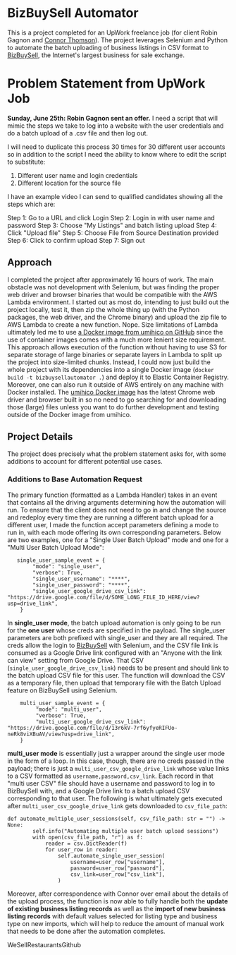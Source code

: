 # BizBuySell Automator

This is a project completed for an UpWork freelance job (for client Robin Gagnon and [Connor Thomson](mailto:connor@wesellrestaurants.com)). The project leverages Selenium and Python to automate the batch uploading of business listings in CSV format to [BizBuySell](https://bizbuysell.com), the Internet's largest business for sale exchange.

# Problem Statement from UpWork Job

**Sunday, June 25th: Robin Gagnon sent an offer.**
I need a script that will mimic the steps we take to log into a website with the user credentials and do a batch upload of a .csv file and then log out.

I will need to duplicate this process 30 times for 30 different user accounts so in addition to the script I need the ability to know where to edit the script to substitute:

1. Different user name and login credentials
2. Different location for the source file

I have an example video I can send to qualified candidates showing all the steps which are:

Step 1: Go to a URL and click Login
Step 2: Login in with user name and password
Step 3: Choose "My Listings" and batch listing upload
Step 4: Click "Upload file"
Step 5: Choose File from Source Destination provided
Step 6: Click to confirm upload
Step 7: Sign out

## Approach

I completed the project after approximately 16 hours of work. The main obstacle was not development with Selenium, but was finding the proper web driver and browser binaries that would be compatible with the AWS Lambda environment. I started out as most do, intending to just build out the project locally, test it, then zip the whole thing up (with the Python packages, the web driver, and the Chrome binary) and upload the zip file to AWS Lambda to create a new function. Nope. Size limitations of Lambda ultimately led me to use [a Docker image from umihico on GitHub](https://github.com/umihico/docker-selenium-lambda/tree/main) since the use of container images comes with a much more lenient size requirement. This approach allows execution of the function without having to use S3 for separate storage of large binaries or separate layers in Lambda to split up the project into size-limited chunks. Instead, I could now just build the whole project with its dependencies into a single Docker image (`docker build -t bizbuysellautomator .`) and deploy it to Elastic Container Registry. Moreover, one can also run it outside of AWS entirely on any machine with Docker installed. The [umihico Docker image](https://github.com/umihico/docker-selenium-lambda/tree/main) has the latest Chrome web driver and browser built in so no need to go searching for and downloading those (large) files unless you want to do further development and testing outside of the Docker image from umihico.

## Project Details

The project does precisely what the problem statement asks for, with some additions to account for different potential use cases.

### Additions to Base Automation Request

The primary function (formatted as a Lambda Handler) takes in an event that contains all the driving arguments determining how the automation will run. To ensure that the client does not need to go in and change the source and redeploy every time they are running a different batch upload for a different user, I made the function accept parameters defining a mode to run in, with each mode offering its own corresponding parameters. Below are two examples, one for a "Single User Batch Upload" mode and one for a "Multi User Batch Upload Mode":

```
   single_user_sample_event = {
        "mode": "single_user",
        "verbose": True,
        "single_user_username": "****",
        "single_user_password": "****",
        "single_user_google_drive_csv_link": "https://drive.google.com/file/d/SOME_LONG_FILE_ID_HERE/view?usp=drive_link",
    }
```

In **single_user mode**, the batch upload automation is only going to be run for the **one user** whose creds are specified in the payload. The single_user parameters are both prefixed with single_user and they are all required. The creds allow the login to [BizBuySell](https://bizbuysell.com) with Selenium, and the CSV file link is consumed as a Google Drive link configured with an "Anyone with the link can view" setting from Google Drive. That CSV (`single_user_google_drive_csv_link`) needs to be present and should link to the batch upload CSV file for this user. The function will download the CSV as a temporary file, then upload that temporary file with the Batch Upload feature on BizBuySell using Selenium.

```
    multi_user_sample_event = {
         "mode": "multi_user",
         "verbose": True,
         "multi_user_google_drive_csv_link": "https://drive.google.com/file/d/13r6kV-7rf6yfyeRIFUo-neRk8viXBuAV/view?usp=drive_link",
    }

```

**multi_user mode** is essentially just a wrapper around the single user mode in the form of a loop. In this case, though, there are no creds passed in the payload; there is just a `multi_user_csv_google_drive_link` whose value links to a CSV formatted as `username,password,csv_link`. Each record in that "multi user CSV" file should have a username and password to log in to BizBuySell with, and a Google Drive link to a batch upload CSV corresponding to that user.
The following is what ultimately gets executed after `multi_user_csv_google_drive_link` gets downloaded to `csv_file_path`:

```
def automate_multiple_user_sessions(self, csv_file_path: str = "") -> None:
        self.info("Automating multiple user batch upload sessions")
        with open(csv_file_path, "r") as f:
            reader = csv.DictReader(f)
            for user_row in reader:
                self.automate_single_user_session(
                    username=user_row["username"],
                    password=user_row["password"],
                    csv_link=user_row["csv_link"],
                )
```

Moreover, after correspondence with Connor over email about the details of the upload process, the function is now able to fully handle both the **update of existing business listing records** as well as the **import of new business listing records** with default values selected for listing type and business type on new imports, which will help to reduce the amount of manual work that needs to be done after the automation completes.

WeSellRestaurantsGithub
